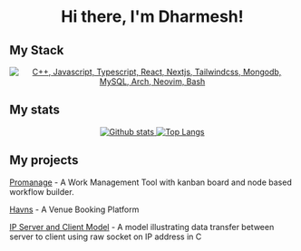 <h1 align="center">Hi there, I'm Dharmesh!  </h1>

## My Stack
<p align="center">
  <a href="#">
    <img src="https://skillicons.dev/icons?i=cpp,js,ts,react,nextjs,tailwindcss,mongodb,mysql,arch,neovim,bash,lua" alt="C++, Javascript, Typescript, React, Nextjs, Tailwindcss, Mongodb, MySQL, Arch, Neovim, Bash">
  </a>
</p>

## My stats
<p align="center">
  <a href="#">
    <img src="https://github-readme-stats.vercel.app/api?username=Dharmesh53&theme=onedark&show_icons=true&hide_rank=true&custom_title=Stats&count_private=true&hide_border=true&hide=issues&line_height=24&bg_color=0d1117" alt="Github stats" />
    <img src="https://github-readme-stats.vercel.app/api/top-langs/?username=Dharmesh53&layout=compact&theme=onedark&count_private=true&hide_border=true&bg_color=0d1117&exclude_repo=Dotfiles" alt="Top Langs">
  </a>
</p>

## My projects

[Promanage](https://promanage-ten.vercel.app) - A Work Management Tool with kanban board and node based workflow builder. 

[Havns](https://havns.vercel.app) - A Venue Booking Platform

[IP Server and Client Model](https://github.com/dharmesh53/IP-Server-And-Client-Model) - A model illustrating data transfer between server to client using raw socket on IP address in C
